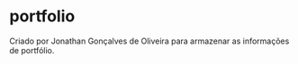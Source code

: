 # portfolio

Criado por Jonathan Gonçalves de Oliveira para armazenar as informações de portfólio. 
